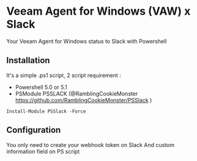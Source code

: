 # Veeam Agent for Windows (VAW) x Slack
Your Veeam Agent for Windows status to Slack with Powershell 

## Installation

It's a simple .ps1 script, 2 script requirement : 
- Powershell 5.0 or 5.1
- PSModule PSSLACK (@RamblingCookieMonster https://github.com/RamblingCookieMonster/PSSlack )

`Install-Module PSSlack -Force`

## Configuration

You only need to create your webhook token on Slack
And custom information field on PS script
